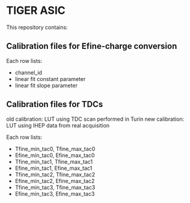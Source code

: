 # TIGER ASIC

This repository contains:

## Calibration files for Efine-charge conversion

Each row lists:

- channel_id
- linear fit constant parameter
- linear fit slope parameter


## Calibration files for TDCs

old calibration: LUT using TDC scan performed in Turin
new calibration: LUT using IHEP data from real acquisition

Each row lists:

- Tfine_min_tac0, Tfine_max_tac0
- Efine_min_tac0, Efine_max_tac0
- Tfine_min_tac1, Tfine_max_tac1
- Efine_min_tac1, Efine_max_tac1
- Tfine_min_tac2, Tfine_max_tac2
- Efine_min_tac2, Efine_max_tac2
- Tfine_min_tac3, Tfine_max_tac3
- Efine_min_tac3, Efine_max_tac3 

